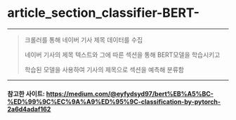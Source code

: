 # article_section_classifier-BERT-   
   
   
   
<hr/>   
   
>크롤러를 통해 네이버 기사 제목 데이터를 수집   
>   
>네이버 기사의 제목 텍스트와 그에 따른 섹션을 통해 BERT모델을 학습시키고   
>   
>학습된 모델을 사용하여 기사의 제목으로 섹션을 예측해 분류함   
   
   
<hr/>   
   
   
#### 참고한 사이트: https://medium.com/@eyfydsyd97/bert%EB%A5%BC-%ED%99%9C%EC%9A%A9%ED%95%9C-classification-by-pytorch-2a6d4adaf162
